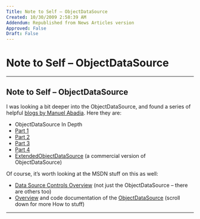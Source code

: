 ```yaml
---
Title: Note to Self – ObjectDataSource
Created: 10/30/2009 2:58:39 AM
Addendum: Republished from News Articles version
Approved: False
Draft: False
---
```

# Note to Self – ObjectDataSource

---

## Note to Self – ObjectDataSource


I was looking a bit deeper into the ObjectDataSource, and found a series of helpful [blogs by Manuel Abadia](http://www.manuelabadia.com/blog/). Here they are:


- ObjectDataSource In Depth      
 - [Part 1](http://www.manuelabadia.com/blog/PermaLink,guid,c72852ae-1fdd-4934-a715-f565ceaf21cc.aspx)
 - [Part 2](http://www.manuelabadia.com/blog/PermaLink,guid,f002752d-1258-475d-9ec0-eee3bd98d0a4.aspx)
 - [Part 3](http://www.manuelabadia.com/blog/PermaLink,guid,eaa3eed8-f997-43c4-8c30-78c2f72d0c86.aspx)
 - [Part 4](http://www.manuelabadia.com/blog/PermaLink,guid,32e83915-a503-403e-97c7-e20dcf2e0b7e.aspx)
- [ExtendedObjectDataSource](http://www.manuelabadia.com/products/EODS_features.aspx) (a commercial version of ObjectDataSource)



Of course, it’s worth looking at the MSDN stuff on this as well:


- [Data Source Controls Overview](http://msdn.microsoft.com/en-us/library/ms227679.aspx) (not just the ObjectDataSource – there are others too)
- [Overview](http://msdn.microsoft.com/en-us/library/9a4kyhcx.aspx) and code documentation of the [ObjectDataSource](http://msdn.microsoft.com/en-us/library/system.web.ui.webcontrols.objectdatasource.aspx) (scroll down for more How to stuff)


<script src="/DesktopModules/itcMetaPost/js/m.js" type="text/javascript"></script>


---

